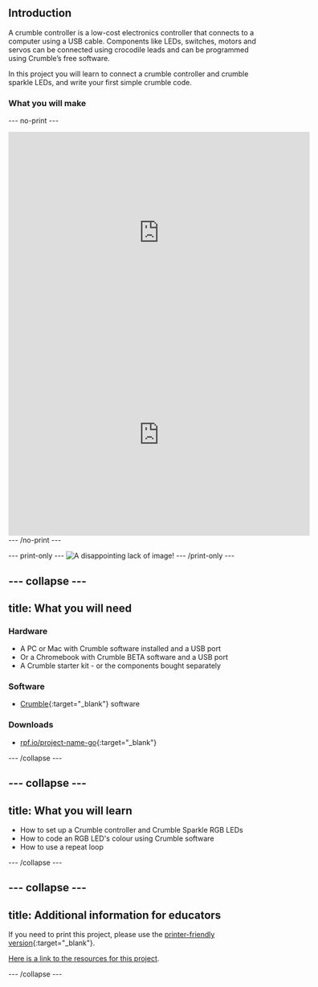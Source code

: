 ## Introduction

A crumble controller is a low-cost electronics controller that connects to a computer using a USB cable. Components like LEDs, switches, motors and servos can be connected using crocodile leads and can be programmed using Crumble’s free software.

In this project you will learn to connect a crumble controller and crumble sparkle LEDs, and write your first simple crumble code.

### What you will make

--- no-print ---


<div class="scratch-preview">
  <iframe allowtransparency="true" width="600" height="402" src="https://scratch.mit.edu/projects/embed/293810915/?autostart=false" frameborder="0"></iframe>
</div>

<div class="scratch-preview">
  <iframe allowtransparency="true" width="600" height="402" src="https://www.google.com/search?q=color+picker" frameborder="0"></iframe>
</div>
--- /no-print ---

--- print-only ---
![A disappointing lack of image!](images/noImageHereYet.png)
--- /print-only ---

--- collapse ---
---
title: What you will need
---
### Hardware

+ A PC or Mac with Crumble software installed and a USB port
+ Or a Chromebook with Crumble BETA software and a USB port
+ A Crumble starter kit - or the components bought separately

### Software

+ [Crumble](https://redfernelectronics.co.uk/crumble-software/){:target="_blank"} software

### Downloads

+ [rpf.io/project-name-go](http://rpf.io/project-name-go){:target="_blank"}

--- /collapse ---

--- collapse ---
---
title: What you will learn
---

+ How to set up a Crumble controller and Crumble Sparkle RGB LEDs
+ How to code an RGB LED's colour using Crumble software
+ How to use a repeat loop

--- /collapse ---

--- collapse ---
---
title: Additional information for educators
---

If you need to print this project, please use the [printer-friendly version](https://projects.raspberrypi.org/en/projects/project-name/print){:target="_blank"}.

[Here is a link to the resources for this project](http://rpf.io/project-name-go).

--- /collapse ---
